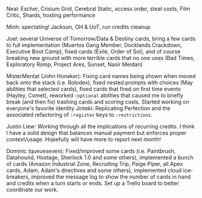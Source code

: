Neal: Escher, Crisium Grid, Cerebral Static, access order, steal costs, Film Critic, Shards, hosting performance

Minh: spectating! Jackson, OH & UoT, run credits cleanup

Joel: several Universe of Tomorrow/Data & Destiny cards, bring a few cards to full implementation (Muertos Gang Member, Docklands Crackdown, Executive Boot Camp), fixed cards (Exile, Order of Sol), and of course breaking new ground with more terrible cards that no one uses (Bad Times, Exploratory Romp, Project Ares, Sunset, Nasir Meidan)

MisterMentat (John Honaker): Fixing card names being shown when moved back onto the stack (i.e. Rolodex), fixed nested prompts with choices (May abilities that selected cards), fixed cards that fired on first time events (Hayley, Comet), reworked `:optional` abilities that caused me to briefly break (and then fix) trashing cards and scoring costs. Started working on everyone's favorite identity Jinteki: Replicating Perfection and the associated refactoring of `:register` keys to `:restrictions`.

Justin Liew: Working through all the implications of recurring credits. I think I have a solid design that balances manual payment but enforces proper context/usage. Hopefully will have more to report next month!

Dominic (queueseven): Fixed/improved some cards (i.e. Paintbrush, Datahound, Hostage, Sherlock 1.0 and some others), implemented a bunch of cards (Amazon Industrial Zone, Recruiting Trip, Paige Piper, all Apex cards, Adam, Adam's directives and some others), implemented cloud ice-breakers, improved the message log to show the number of cards in hand and credits when a turn starts or ends. Set up a Trello board to better coordinate our work.